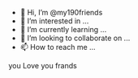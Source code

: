 - 👋 Hi, I’m @my190friends
- 👀 I’m interested in ...
- 🌱 I’m currently learning ...
- 💞️ I’m looking to collaborate on ...
- 📫 How to reach me ...

<!---
my190friends/my190friends is a ✨ special ✨ repository because its `README.md` (this file) appears on your GitHub profile.
You can click the Preview link to take a look at your changes.
--->
           

   you Love you frands
